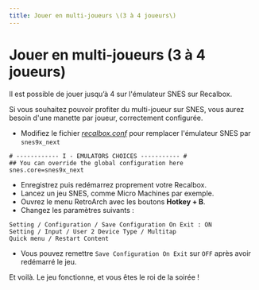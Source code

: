 ```yaml
---
title: Jouer en multi-joueurs \(3 à 4 joueurs\)
---
```


# Jouer en multi-joueurs \(3 à 4 joueurs\)

Il est possible de jouer jusqu’à 4 sur l'émulateur SNES sur Recalbox.

Si vous souhaitez pouvoir profiter du multi-joueur sur SNES, vous aurez besoin d'une manette par joueur, correctement configurée.

* Modifiez le fichier [_recalbox.conf_](/fr/usage-basique/premieres-notions/le-fichier-recalbox.conf) pour remplacer l'émulateur SNES par `snes9x_next`

```text
# ------------ I - EMULATORS CHOICES ----------- #
## You can override the global configuration here
snes.core=snes9x_next
```

* Enregistrez puis redémarrez proprement votre Recalbox. 
* Lancez un jeu SNES, comme Micro Machines par exemple. 
* Ouvrez le menu RetroArch avec les boutons **Hotkey + B**. 
* Changez les paramètres suivants :

```text
Setting / Configuration / Save Configuration On Exit : ON
Setting / Input / User 2 Device Type / Multitap
Quick menu / Restart Content
```

* Vous pouvez remettre `Save Configuration On Exit` sur `OFF` après avoir redémarré le jeu.

Et voilà. Le jeu fonctionne, et vous êtes le roi de la soirée !

